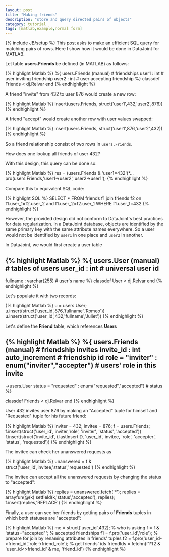 ```yaml
---
layout: post
title: "Making friends"
description: "store and query directed pairs of objects"
category: tutorial
tags: [matlab,example,normal form]
---
```

{% include JB/setup %}
This <a href="http://www.reddit.com/r/mysql/comments/20kc8s/is_there_an_efficient_way_to_find_all_pairs_of/">post</a> asks to make an efficient SQL query for matching pairs of rows.  Here I show how it would be done in DataJoint for MATLAB.

Let table **users.Friends** be defined (in MATLAB) as follows:

{% highlight Matlab %}
%{
users.Friends (manual)  # friendships 
user1 :  int  #  user inviting friendship
user2 :  int  #  user accepting friendship
%}
classdef Friends < dj.Relvar
end
{% endhighlight %}

A friend "invite" from 432 to user 876 would create a new row:

{% highlight Matlab %}
insert(users.Friends, struct('user1',432,'user2',876))
{% endhighlight %}

A friend "accept" would create another row with user values swapped:

{% highlight Matlab %}
insert(users.Friends, struct('user1',876,'user2',432))
{% endhighlight %}

So a friend relationship consist of two rows in <code>users.Friends</code>.

How does one lookup all friends of user 432?

With this design, this query can be done so:

{% highlight Matlab %}
res = (users.Friends & 'user1=432')*...
    pro(users.Friends,'user1->user2','user2->user1');
{% endhighlight %}

Compare this to equivalent SQL code:

{% highlight SQL %}
SELECT
    *
FROM
    friends f1 join
    friends f2 on f1.user_1=f2.user_2 and f1.user_2=f2.user_1
WHERE
    f1.user_1=432 
{% endhighlight %}


However, the provided design did not conform to DataJoint's best practices for data regularization. In a DataJoint database, objects are identified by the same primary key with the same attribute names everywhere. So a user would not be identified by <code>user1</code> in one place and <code>user2</code> in another.

In DataJoint, we would first create a user table

{% highlight Matlab %}
%{
users.User (manual)  # tables of users
user_id  : int  # universal user id
----
fullname   : varchar(255)  # user's name
%}
classdef User < dj.Relvar
end
{% endhighlight %}

Let's populate it with two records:

{% highlight Matlab %}
u = users.User;
u.insert(struct('user_id',876,'fullname','Romeo'))
u.insert(struct('user_id',432,'fullname','Juliet'))
{% endhighlight %}

Let's define the **Friend** table, which references **Users**

{% highlight Matlab %}
%{
users.Friends (manual) # friendship invites
invite_id  : int auto_increment   # friendship id
role = "inviter"      : enum("inviter","accepter")  # users' role in this invite
-----
->users.User
status = "requested"  : enum("requested","accepted")   # status
%}

classdef Friends < dj.Relvar
end
{% endhighlight %}

User 432 invites user 876 by making an "Accepted" tuple for himself and "Requested" tuple for his future friend:

{% highlight Matlab %}
inviter = 432;
invitee = 876;
f = users.Friends;
f.insert(struct('user_id', inviter,'role', 'inviter', 'status', 'accepted'))
f.insert(struct('invite_id', i.lastInsertID, 'user_id', invitee, 'role', 'accepter', 'status', 'requested'))
{% endhighlight %}

The invitee can check her unanswered requests as

{% highlight Matlab %}
unanswered = f & struct('user_id',invitee,'status','requested')
{% endhighlight %}

The invitee can accept all the unanswered requests by changing the status to "accepted":

{% highlight Matlab %}
replies = unanswered.fetch('*');
replies = arrayfun(@(k) setfield(k,'status','accepted'), replies);
f.insert(replies,'REPLACE')
{% endhighlight %}

Finally, a user can see her friends by getting pairs of **Friends** tuples in which both statuses are "accepted":

{% highlight Matlab %}
me = struct('user_id',432);    % who is asking
f = f & 'status="accepted"';  % accepted friendships
f1 = f.pro('user_id','role'); 
% prepare for join by renaming attributes in friends' tuples
f2 = f.pro('user_id->friend_id','role->friend_role');
% get friends' ids
friendIds = fetchn(f1*f2 & 'user_id<>friend_id' & me, 'friend_id')
{% endhighlight %}
